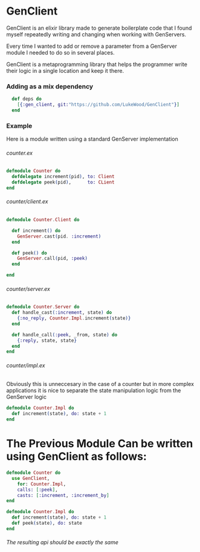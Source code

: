 # GenClient
GenClient is an elixir library made to generate boilerplate code that I found myself repeatedly writing and changing when working with GenServers.

Every time I wanted to add or remove a parameter from a GenServer module I needed to do so in several places.

GenClient is a metaprogramming library that helps the programmer write their logic in a single location and keep it there.

### Adding as a mix dependency
```elixir
  def deps do
    [{:gen_client, git:"https://github.com/LukeWood/GenClient"}]
  end
```

### Example
Here is a module written using a standard GenServer implementation

###### counter.ex
```elixir
defmodule Counter do
  defdelegate increment(pid), to: Client
  defdelegate peek(pid),      to: CLient
end
```
###### counter/client.ex
```elixir
defmodule Counter.Client do

  def increment() do
    GenServer.cast(pid. :increment)
  end

  def peek() do
    GenServer.call(pid, :peek)
  end

end
```
###### counter/server.ex
```elixir
defmodule Counter.Server do
  def handle_cast(:increment, state) do
    {:no_reply, Counter.Impl.increment(state)}
  end

  def handle_call(:peek, _from, state) do
    {:reply, state, state}
  end
end
```
###### counter/impl.ex
Obviously this is unneccesary in the case of a counter but in more complex
applications it is nice to separate the state manipulation logic from the GenServer
logic
```elixir
defmodule Counter.Impl do
  def increment(state), do: state + 1
end
```

# The Previous Module Can be written using GenClient as follows:

```elixir
defmodule Counter do
  use GenClient,
    for: Counter.Impl,
    calls: [:peek],
    casts: [:increment, :increment_by]
end

defmodule Counter.Impl do
  def increment(state), do: state + 1
  def peek(state), do: state
end
```

###### The resulting api should be exactly the same
